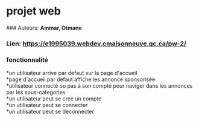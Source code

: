 # projet web
### Auteurs: **Ammar, Otmane**
### Lien: **https://e1995039.webdev.cmaisonneuve.qc.ca/pw-2/**
### fonctionnalité  

*un utilisateur arrive par defaut sur la page d'accueil  
*page d'accueil par defaut affiche les annonce sponsorisée  
*utilisateur connecté ou pas à son compte pour naviger dans les annonces par les sous-categories   
*un utilisateur peut se cree un compte  
*un utilisateur peut se connecter     
*un utilisateur peut se deconnecter    
